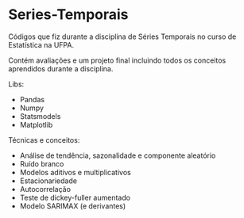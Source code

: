 # Series-Temporais
Códigos que fiz durante a disciplina de Séries Temporais no curso de Estatística na UFPA.

Contém avaliações e um projeto final incluindo todos os conceitos aprendidos durante a disciplina.

Libs:
- Pandas
- Numpy
- Statsmodels
- Matplotlib

Técnicas e conceitos:
- Análise de tendência, sazonalidade e componente aleatório
- Ruído branco
- Modelos aditivos e multiplicativos
- Estacionariedade
- Autocorrelação
- Teste de dickey-fuller aumentado
- Modelo SARIMAX (e derivantes)
